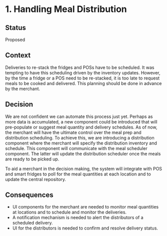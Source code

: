 # 1. Handling Meal Distribution

## Status
Proposed

## Context
Deliveries to re-stack the fridges and POSs have to be scheduled. It was tempting to have this scheduling driven by the inventory updates. However, by the time a fridge or a POS need to be re-stacked, it is too late to request meals to be cooked and delivered. This planning should be done in advance by the merchant.

## Decision
We are not confident we can automate this process just yet. Perhaps as more data is accumulated, a new component could be introduced that will pre-populate or suggest meal quantity and delivery schedules. As of now, the merchant will have the ultimate control over the meal prep and distribution scheduling. To achieve this, we are introducing a distribution component where the merchant will specify the distribution inventory and schedule. This component will communicate with the meal scheduler component. The latter will update the distribution scheduler once the meals are ready to be picked up.

To aid a merchant in the decision making, the system will integrate with POS and smart fridges to poll for the meal quantities at each location and to update the central repository.

## Consequences
* UI components for the merchant are needed to monitor meal quantities at locations and to schedule and monitor the deliveries. 
* A notification mechanism is needed to alert the distributors of a scheduled delivery.
* UI for the distributors is needed to confirm and resolve delivery status.
